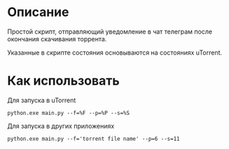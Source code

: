 # Описание 

Простой скрипт, отправляющий уведомление в чат телеграм после окончания скачивания торрента.

Указанные в скрипте состояния основываются на состояниях uTorrent.

# Как использовать
Для запуска в uTorrent
```angular2html
python.exe main.py --f=%F --p=%P --s=%S
```

Для запуска в других приложениях
```angular2html
python.exe main.py --f='torrent file name' --p=6 --s=11
```


